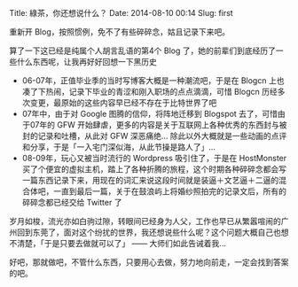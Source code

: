 Title: 綠茶，你还想说什么？
Date: 2014-08-10 00:14
Slug: first

重新开 Blog，按照惯例，免不了有些碎碎念，姑且记录下来吧。

算了一下这已经是纯属个人胡言乱语的第4个 Blog 了，她的前辈们到底经历了一些什么东西呢，让我再好好回想一下黑历史

* 06-07年，正值毕业季的当时写博客大概是一种潮流吧，于是在 Blogcn 上也凑了下热闹，记录下毕业的青涩和刚入职场的点点滴滴，可惜 Blogcn 历经多次变更，最原始的这些内容早已经不存在于比特世界了吧
* 07年中，由于对 Google 图腾的信仰，将阵地迁移到 Blogspot 去了，可惜由于07年的 GFW 开始肆虐，更多的内容是关于互联网上各种优秀的东西封与被封的记录和吐槽，从此对 GFW 深恶痛绝... 除此以外大概就是一些动画的点评和分享，于是「一入宅门深似海，从此节操是路人了」... 
* 08-09年，玩心又被当时流行的 Wordpress 吸引住了，于是在 HostMonster 买了个便宜的虚拟主机，踏上了各种折腾的旅程，这个时期各种碎碎念都会写一篇东西记录下来，用现在的词汇来说这段时间就是装逼＋文艺逼＋二逼的混合体吧，一直到最后一篇，关于在鼓浪屿上将婚纱照拍完的记录文后，所有的碎碎念都已经交给 Twitter 了

岁月如梭，流光亦如白驹过隙，转眼间已经身为人父，工作也早已从繁嚣喧闹的广州回到东莞了，面对这个纷扰的世界，我还想说些什么呢？这个问题大概自己也想不清楚，「于是只要去做就可以了」 —— 大师们如此告诫着我...

好吧，那就做吧，不管什么东西，只要用心去做，努力地向前走，一定会找到答案的吧。